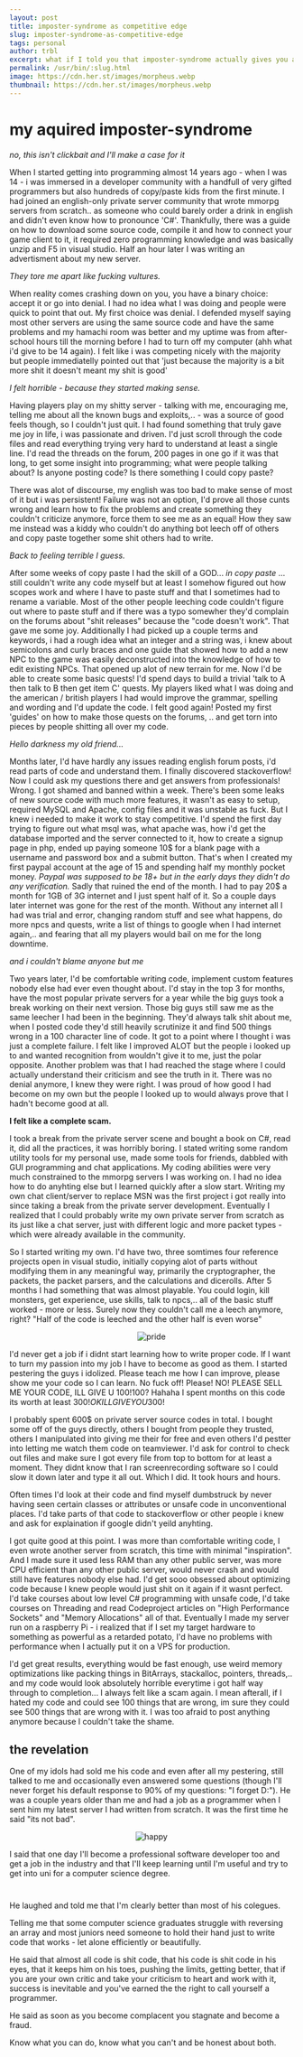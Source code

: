 ```yaml
---
layout: post
title: imposter-syndrome as competitive edge
slug: imposter-syndrome-as-competitive-edge
tags: personal
author: trbl
excerpt: what if I told you that imposter-syndrome actually gives you a competitive edge in the first couple of years?
permalink: /usr/bin/:slug.html
image: https://cdn.her.st/images/morpheus.webp
thumbnail: https://cdn.her.st/images/morpheus.webp
---
```


# my aquired imposter-syndrome
*no, this isn't clickbait and I'll make a case for it*

When I started getting into programming almost 14 years ago - when I was 14 - i was immersed in a developer community with a handfull of very gifted programmers but also hundreds of copy/paste kids from the first minute. I had joined an english-only private server community that wrote mmorpg servers from scratch.. as someone who could barely order a drink in english and didn't even know how to pronounce 'C#'. Thankfully, there was a guide on how to download some source code, compile it and how to connect your game client to it, it required zero programming knowledge and was basically unzip and F5 in visual studio. Half an hour later I was writing an advertisment about my new server.

*They tore me apart like fucking vultures.*

When reality comes crashing down on you, you have a binary choice: accept it or go into denial. I had no idea what I was doing and people were quick to point that out. My first choice was denial. I defended myself saying most other servers are using the same source code and have the same problems and my hamachi room was better and my uptime was from after-school hours till the morning before I had to turn off my computer (ahh what i'd give to be 14 again). I felt like i was competing nicely with the majority but people immediatelly pointed out that 'just because the majority is a bit more shit it doesn't meant my shit is good'

*I felt horrible - because they started making sense.*

Having players play on my shitty server - talking with me, encouraging me, telling me about all the known bugs and exploits,.. - was a source of good feels though, so I couldn't just quit. I had found something that truly gave me joy in life, i was passionate and driven. I'd just scroll through the code files and read everything trying very hard to understand at least a single line. I'd read the threads on the forum, 200 pages in one go if it was that long, to get some insight into programming; what were people talking about? Is anyone posting code? Is there something I could copy paste?

There was alot of discourse, my english was too bad to make sense of most of it but i was persistent! Failure was not an option, I'd prove all those cunts wrong and learn how to fix the problems and create something they couldn't criticize anymore, force them to see me as an equal! How they saw me instead was a kiddy who couldn't do anything bot leech off of others and copy paste together some shit others had to write.

*Back to feeling terrible I guess.*

After some weeks of copy paste I had the skill of a GOD... *in copy paste* ... still couldn't write any code myself but at least I somehow figured out how scopes work and where I have to paste stuff and that I sometimes had to rename a variable. Most of the other people leeching code couldn't figure out where to paste stuff and if there was a typo somewher they'd complain on the forums about "shit releases" because the "code doesn't work". That gave me some joy. Additionally I had picked up a couple terms and keywords, i had a rough idea what an integer and a string was, i knew about semicolons and curly braces and one guide that showed how to add a new NPC to the game was easily deconstructed into the knowledge of how to edit existing NPCs. That opened up alot of new terrain for me. Now I'd be able to create some basic quests! I'd spend days to build a trivial 'talk to A then talk to B then get item C' quests. My players liked what I was doing and the american / british players I had would improve the grammar, spelling and wording and I'd update the code. I felt good again! Posted my first 'guides' on how to make those quests on the forums, .. and get torn into pieces by people shitting all over my code.

*Hello darkness my old friend...*

Months later, I'd have hardly any issues reading english forum posts, i'd read parts of code and understand them. I finally discovered stackoverflow! Now I could ask my questions there and get answers from professionals! Wrong. I got shamed and banned within a week. There's been some leaks of new source code with much more features, it wasn't as easy to setup, required MySQL and Apache, config files and it was unstable as fuck. But I knew i needed to make it work to stay competitive.
I'd spend the first day trying to figure out what msql was, what apache was, how i'd get the database imported and the server connected to it, how to create a signup page in php, ended up paying someone 10$ for a blank page with a username and password box and a submit button. That's when I created my first paypal account at the age of 15 and spending half my monthly pocket money. *Paypal was supposed to be 18+ but in the early days they didn't do any verification.* Sadly that ruined the end of the month. I had to pay 20$ a month for 1GB of 3G internet and I just spent half of it. So a couple days later internet was gone for the rest of the month. Without any internet all I had was trial and error, changing random stuff and see what happens, do more npcs and quests, write a list of things to google when I had internet again,.. and fearing that all my players would bail on me for the long downtime. 

*and i couldn't blame anyone but me*

Two years later, I'd be comfortable writing code, implement custom features nobody else had ever even thought about. I'd stay in the top 3 for months, have the most popular private servers for a year while the big guys took a break working on their next version. Those big guys still saw me as the same leecher I had been in the beginning. They'd always talk shit about me, when I posted code they'd still heavily scrutinize it and find 500 things wrong in a 100 character line of code. It got to a point where I thought i was just a complete failure. I felt like I improved ALOT but the people i looked up to and wanted recognition from wouldn't give it to me, just the polar opposite. Another problem was that I had reached the stage where I could actually understand their criticism and see the truth in it. There was no denial anymore, I knew they were right. I was proud of how good I had become on my own but the people I looked up to would always prove that I hadn't become good at all. 

**I felt like a complete scam.** 

I took a break from the private server scene and bought a book on C#, read it, did all the practices, it was horribly boring. I stated writing some random utility tools for my personal use, made some tools for friends, dabbled with GUI programming and chat applications. My coding abilities were very much constrained to the mmorpg servers I was working on. I had no idea how to do anyhting else but I learned quickly after a slow start. Writing my own chat client/server to replace MSN was the first project i got really into since taking a break from the private server development. Eventually I realized that I could probably write my own private server from scratch as its just like a chat server, just with different logic and more packet types - which were already available in the community.

So I started writing my own. I'd have two, three somtimes four reference projects open in visual studio, initially copying alot of parts without modifying them in any meaningful way, primarily the cryptographer, the packets, the packet parsers, and the calculations and dicerolls. After 5 months I had something that was almost playable. You could login, kill monsters, get experience, use skills, talk to npcs,.. all of the basic stuff worked - more or less. Surely now they couldn't call me a leech anymore, right?  "Half of the code is leeched and the other half is even worse"

<center> <img class="lazyload" data-src="https://cdn.her.st/images/pride.gif" alt="pride"> </center>

I'd never get a job if i didnt start learning how to write proper code. If I want to turn my passion into my job I have to become as good as them. I started pestering the guys i idolized. Please teach me how I can improve, please show me your code so I can learn. No fuck off! Please! NO! PLEASE SELL ME YOUR CODE, ILL GIVE U 100$! 100$? Hahaha I spent months on this code its worth at least 300$! OK ILL GIVE YOU 300$! 

I probably spent 600$ on private server source codes in total. I bought some off of the guys directly, others I bought from people they trusted, others I manipulated into giving me their for free and even others I'd pestter into letting me watch them code on teamviewer. I'd ask for control to check out files and make sure I got every file from top to bottom for at least a moment. They didnt know that I ran screenrecording software so I could slow it down later and type it all out. Which I did. It took hours and hours.

Often times I'd look at their code and find myself dumbstruck by never having seen certain classes or attributes or unsafe code in unconventional places. I'd take parts of that code to stackoverflow or other people i knew and ask for explaination if google didn't yeild anyhting.

I got quite good at this point. I was more than comfortable writing code, I even wrote another server from scratch, this time with minimal "inspiration". And I made sure it used less RAM than any other public server, was more CPU efficient than any other public server, would never crash and would still have features nobody else had. I'd get sooo obsessed about optimizing code because I knew people would just shit on it again if it wasnt perfect. I'd take courses about low level C# programming with unsafe code, I'd take courses on Threading and read Codeproject articles on "High Performance Sockets" and "Memory Allocations" all of that. Eventually I made my server run on a raspberry Pi - i realized that if I set my target hardware to something as powerful as a retarded potato, I'd have no problems with performance when I actually put it on a VPS for production. 

I'd get great results, everything would be fast enough, use weird memory optimizations like packing things in BitArrays, stackalloc, pointers, threads,.. and my code would look absolutely horrible everytime i got half way through to completion... I always felt like a scam again. I mean afterall, if I hated my code and could see 100 things that are wrong, im sure they could see 500 things that are wrong with it. I was too afraid to post anything anymore because I couldn't take the shame.

## the revelation

One of my idols had sold me his code and even after all my pestering, still talked to me and occasionally even answered some questions (though I'll never forget his default response to 90% of my questions: "I forget D:"). He was a couple years older than me and had a job as a programmer when I sent him my latest server I had written from scratch. It was the first time he said "its not bad".

<center> <img class="lazyload" data-src="https://cdn.her.st/images/happy.webp" alt="happy"> </center>

I said that one day I'll become a professional software developer too and get a job in the industry and that I'll keep learning until I'm useful and try to get into uni for a computer science degree.

#
#
#
#
#
#

He laughed and told me that I'm clearly better than most of his colegues. 

Telling me that some computer science graduates struggle with reversing an array and most juniors need someone to hold their hand just to write code that works - let alone efficiently or beautifully.

He said that almost all code is shit code, that his code is shit code in his eyes, that it keeps him on his toes, pushing the limits, getting better, that if you are your own critic and take your criticism to heart and work with it, success is inevitable and you've earned the the right to call yourself a programmer.

He said as soon as you become complacent you stagnate and become a fraud.

Know what you can do, know what you can't and be honest about both.
